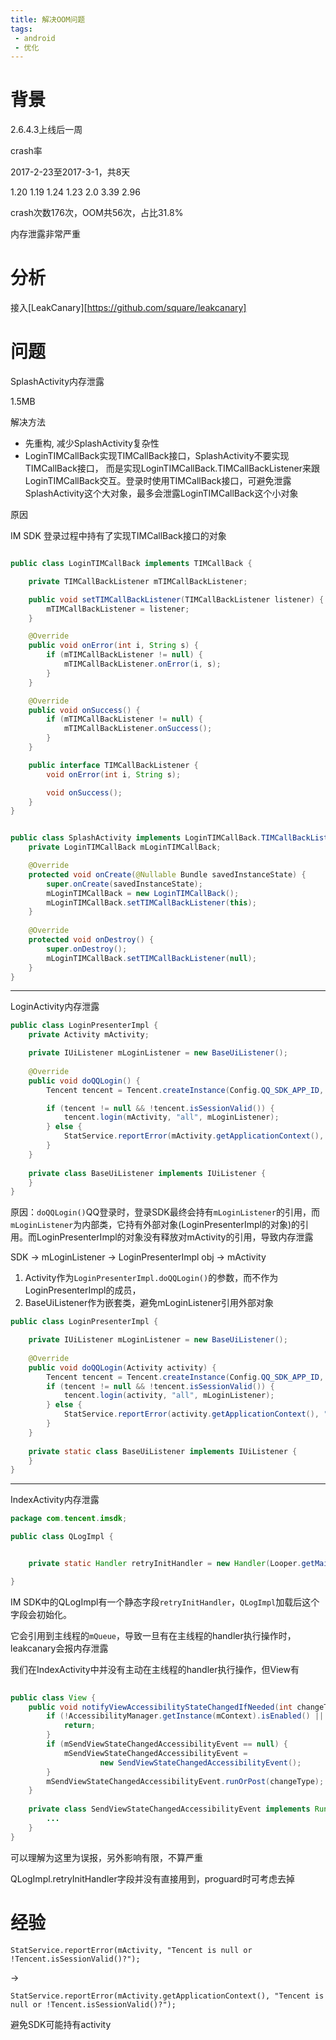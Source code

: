 ```yaml
---
title: 解决OOM问题
tags:
 - android
 - 优化
---
```


# 背景
2.6.4.3上线后一周

crash率




2017-2-23至2017-3-1，共8天

1.20 1.19 1.24 1.23 2.0 3.39 2.96

crash次数176次，OOM共56次，占比31.8%

内存泄露非常严重

# 分析

接入[LeakCanary][https://github.com/square/leakcanary]

# 问题

SplashActivity内存泄露

1.5MB

解决方法

+ 先重构, 减少SplashActivity复杂性
+ LoginTIMCallBack实现TIMCallBack接口，SplashActivity不要实现 TIMCallBack接口， 而是实现LoginTIMCallBack.TIMCallBackListener来跟LoginTIMCallBack交互。登录时使用TIMCallBack接口，可避免泄露SplashActivity这个大对象，最多会泄露LoginTIMCallBack这个小对象

原因

IM SDK 登录过程中持有了实现TIMCallBack接口的对象

```java

public class LoginTIMCallBack implements TIMCallBack {

    private TIMCallBackListener mTIMCallBackListener;

    public void setTIMCallBackListener(TIMCallBackListener listener) {
        mTIMCallBackListener = listener;
    }

    @Override
    public void onError(int i, String s) {
        if (mTIMCallBackListener != null) {
            mTIMCallBackListener.onError(i, s);
        }
    }

    @Override
    public void onSuccess() {
        if (mTIMCallBackListener != null) {
            mTIMCallBackListener.onSuccess();
        }
    }

    public interface TIMCallBackListener {
        void onError(int i, String s);

        void onSuccess();
    }
}


public class SplashActivity implements LoginTIMCallBack.TIMCallBackListener {
    private LoginTIMCallBack mLoginTIMCallBack;

    @Override
    protected void onCreate(@Nullable Bundle savedInstanceState) {
        super.onCreate(savedInstanceState);
        mLoginTIMCallBack = new LoginTIMCallBack();
        mLoginTIMCallBack.setTIMCallBackListener(this);
    }    
    
    @Override
    protected void onDestroy() {
        super.onDestroy();
        mLoginTIMCallBack.setTIMCallBackListener(null);
    }    
}
```

----

LoginActivity内存泄露

```java
public class LoginPresenterImpl {
    private Activity mActivity;

    private IUiListener mLoginListener = new BaseUiListener();
    
    @Override
    public void doQQLogin() {
        Tencent tencent = Tencent.createInstance(Config.QQ_SDK_APP_ID, mContext);

        if (tencent != null && !tencent.isSessionValid()) {
            tencent.login(mActivity, "all", mLoginListener);
        } else {
            StatService.reportError(mActivity.getApplicationContext(), "Tencent is null or !Tencent.isSessionValid()?");
        }
    }
    
    private class BaseUiListener implements IUiListener {
    }    
}
```

原因：`doQQLogin()`QQ登录时，登录SDK最终会持有`mLoginListener`的引用，而`mLoginListener`为内部类，它持有外部对象(LoginPresenterImpl的对象)的引用。而LoginPresenterImpl的对象没有释放对mActivity的引用，导致内存泄露

SDK -> mLoginListener -> LoginPresenterImpl obj -> mActivity


1. Activity作为`LoginPresenterImpl.doQQLogin()`的参数，而不作为LoginPresenterImpl的成员，
2. BaseUiListener作为嵌套类，避免mLoginListener引用外部对象

```java
public class LoginPresenterImpl {

    private IUiListener mLoginListener = new BaseUiListener();
    
    @Override
    public void doQQLogin(Activity activity) {
        Tencent tencent = Tencent.createInstance(Config.QQ_SDK_APP_ID, activity);
        if (tencent != null && !tencent.isSessionValid()) {
            tencent.login(activity, "all", mLoginListener);
        } else {
            StatService.reportError(activity.getApplicationContext(), "Tencent is null or !Tencent.isSessionValid()?");
        }
    }
    
    private static class BaseUiListener implements IUiListener {
    }    
}
```

----

IndexActivity内存泄露

```java
package com.tencent.imsdk;

public class QLogImpl {


    private static Handler retryInitHandler = new Handler(Looper.getMainLooper());

}
```

IM SDK中的QLogImpl有一个静态字段`retryInitHandler`，`QLogImpl`加载后这个字段会初始化。

它会引用到主线程的`mQueue`，导致一旦有在主线程的handler执行操作时，leakcanary会报内存泄露

我们在IndexActivity中并没有主动在主线程的handler执行操作，但View有

```java
   
public class View {   
    public void notifyViewAccessibilityStateChangedIfNeeded(int changeType) {
        if (!AccessibilityManager.getInstance(mContext).isEnabled() || mAttachInfo == null) {
            return;
        }
        if (mSendViewStateChangedAccessibilityEvent == null) {
            mSendViewStateChangedAccessibilityEvent =
                    new SendViewStateChangedAccessibilityEvent();
        }
        mSendViewStateChangedAccessibilityEvent.runOrPost(changeType);
    }
    
    private class SendViewStateChangedAccessibilityEvent implements Runnable {
        ...
    }
}
```

可以理解为这里为误报，另外影响有限，不算严重

QLogImpl.retryInitHandler字段并没有直接用到，proguard时可考虑去掉

# 经验

`StatService.reportError(mActivity, "Tencent is null or !Tencent.isSessionValid()?");` 

-> 

`StatService.reportError(mActivity.getApplicationContext(), "Tencent is null or !Tencent.isSessionValid()?");` 

避免SDK可能持有activity

